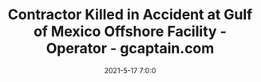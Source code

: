 ---
"title": "Contractor Killed in Accident at Gulf of Mexico Offshore Facility -Operator - gcaptain.com"
"date": "2021-5-17 7:0:0"
"feed_name": "GOOGLENEWS"
"feed_website": "https://news.google.com/search?q=drilling%2Bincident&hl=en-US&gl=US&ceid=US:en"
"feed_rss": "https://news.google.com/rss/search?q=drilling%2Bincident&hl=en-US&gl=US&ceid=US:en"
"link": "https://gcaptain.com/contractor-killed-in-accident-at-gulf-of-mexico-offshore-facility-operator/"
"file": "_posts/-f137a60e4d3d580cd540dbf7387e5044b58b4500.md"
"accident": "1"
"drilling": "1"
---